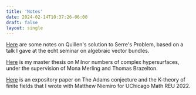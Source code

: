 ```yaml
---
title: 'Notes'
date: 2024-02-14T10:37:26-06:00
draft: false
layout: single
---
```


[Here](quillen_serre_problem.pdf) are some notes on Quillen's solution to Serre's Problem, based on a talk I gave at the echt seminar on algebraic vector bundles. 

[Here](thesis_milnor_number.pdf) is my master thesis on Milnor numbers of complex hypersurfaces, under the supervision of Mona Merling and Thomas Brazelton.

[Here](the_adams_conjecture_and_the_k_theory_of_finite_fields.pdf) is an expository paper on The Adams conjecture and the K-theory of finite fields that I wrote with Matthew Niemiro for UChicago Math REU 2022.